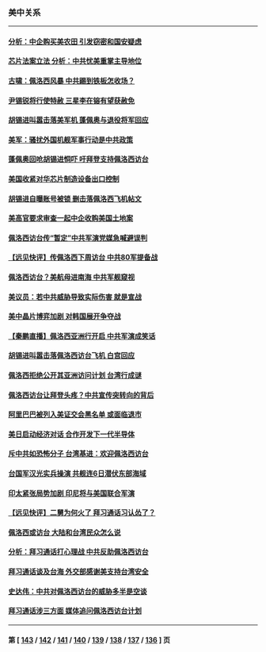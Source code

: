 ### 美中关系
---
#### [分析：中企购买美农田 引发窃密和国安疑虑](../../pages/nf1412576/n13792341.md) 
#### [芯片法案立法 分析：中共忧美重掌主导地位](../../pages/nf1412576/n13792556.md) 
#### [古啸：佩洛西风暴 中共踢到铁板怎收场？](../../pages/nf1412576/n13792475.md) 
#### [尹锡锐将行使特赦 三星李在镕有望获赦免](../../pages/nf1412576/n13792526.md) 
#### [胡锡进叫嚣击落美军机 蓬佩奥与退役将军回应](../../pages/nf1412576/n13792323.md) 
#### [美军：骚扰外国机舰军事行动是中共政策](../../pages/nf1412576/n13791118.md) 
#### [蓬佩奥回呛胡锡进恫吓 吁拜登支持佩洛西访台](../../pages/nf1412576/n13792406.md) 
#### [美国收紧对华芯片制造设备出口控制](../../pages/nf1412576/n13792386.md) 
#### [胡锡进自曝账号被锁 删击落佩洛西飞机帖文](../../pages/nf1412576/n13792300.md) 
#### [美高官要求审查一起中企收购美国土地案](../../pages/nf1412576/n13792327.md) 
#### [佩洛西访台传“暂定”中共军演党媒急喊避误判](../../pages/nf1412576/n13792167.md) 
#### [【远见快评】传佩洛西下周访台 中共80军提备战](../../pages/nf1412576/n13791956.md) 
#### [佩洛西访台？美航母进南海 中共军舰窥视](../../pages/nf1412576/n13791879.md) 
#### [美议员：若中共威胁导致实际伤害 就是宣战](../../pages/nf1412576/n13791928.md) 
#### [美中晶片博弈加剧 对韩国展开争夺战](../../pages/nf1412576/n13792007.md) 
#### [【秦鹏直播】佩洛西亚洲行开启 中共军演成笑话](../../pages/nf1412576/n13791934.md) 
#### [胡锡进叫嚣击落佩洛西访台飞机 白宫回应](../../pages/nf1412576/n13791905.md) 
#### [佩洛西拒绝公开其亚洲访问计划 台湾行成谜](../../pages/nf1412576/n13791864.md) 
#### [佩洛西访台让拜登头疼？中共宣传突转向的背后](../../pages/nf1412576/n13791847.md) 
#### [阿里巴巴被列入美证交会黑名单 或面临退市](../../pages/nf1412576/n13791857.md) 
#### [美日启动经济对话 合作开发下一代半导体](../../pages/nf1412576/n13791852.md) 
#### [斥中共如恐怖分子 台湾基进：欢迎佩洛西访台](../../pages/nf1412576/n13791723.md) 
#### [台国军汉光实兵操演 共舰连6日潜伏东部海域](../../pages/nf1412576/n13791657.md) 
#### [印太紧张局势加剧 印尼将与美国联合军演](../../pages/nf1412576/n13791809.md) 
#### [【远见快评】二舅为何火了 拜习通话习认怂了？](../../pages/nf1412576/n13791431.md) 
#### [佩洛西或访台 大陆和台湾民众怎么说](../../pages/nf1412576/n13791691.md) 
#### [分析：拜习通话打心理战 中共反助佩洛西访台](../../pages/nf1412576/n13791491.md) 
#### [拜习通话谈及台海 外交部感谢美支持台湾安全](../../pages/nf1412576/n13791362.md) 
#### [史达伟：中共对佩洛西访台的威胁多半是空谈](../../pages/nf1412576/n13791358.md) 
#### [拜习通话涉三方面 媒体追问佩洛西访台计划](../../pages/nf1412576/n13791239.md) 

---
#### 第 [ [143](./143.md) / [142](./142.md) / [141](./141.md) / [140](./140.md) / [139](./139.md) / [138](./138.md) / [137](./137.md) / [136](./136.md) ] 页
